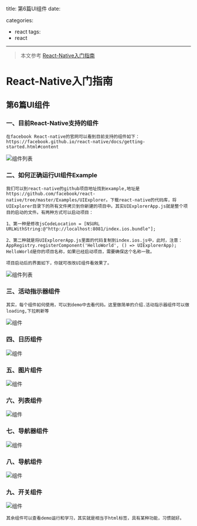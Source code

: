 title: 第6篇UI组件
date: 

categories: 
- react
tags: 
- react
---
> 本文参考 [React-Native入门指南](https://github.com/vczero/react-native-lesson)
# React-Native入门指南

## 第6篇UI组件

### 一、目前React-Native支持的组件

```
在facebook React-native的官网可以看到目前支持的组件如下：
https://facebook.github.io/react-native/docs/getting-started.html#content

```

![组件列表](http://vczero.github.io/react_native/5_1.png)

### 二、如何正确运行UI组件Example

```
我们可以到react-native的github项目地址找到example,地址是https://github.com/facebook/react-native/tree/master/Examples/UIExplorer。下载react-native的代码库，将UIExplorer目录下的所有文件拷贝到你新建的项目中。其实UIExplorerApp.js就是整个项目的启动的文件。有两种方式可以启动项目：

1、第一种是修改jsCodeLocation = [NSURL URLWithString:@"http://localhost:8081/index.ios.bundle"];

2、第二种就是将UIExplorerApp.js里面的代码复制到index.ios.js中，此时，注意：
AppRegistry.registerComponent('HelloWorld', () => UIExplorerApp);
HelloWorld是你的项目名称，如果已经启动项目，需要确保这个名称一致。

项目启动后的界面如下，你就可改改UI组件看效果了。

```

![组件列表](http://vczero.github.io/react_native/5_2.png)

### 三、活动指示器组件

```
其实，每个组件如何使用，可以到demo中去看代码。这里做简单的介绍.活动指示器组件可以做loading,下拉刷新等

```

![组件](http://vczero.github.io/react_native/5_3.png)

### 四、日历组件

![组件](http://vczero.github.io/react_native/5_4.png)

### 五、图片组件

![组件](http://vczero.github.io/react_native/5_5.png)

### 六、列表组件

![组件](http://vczero.github.io/react_native/5_6.png)

### 七、导航器组件

![组件](http://vczero.github.io/react_native/5_7.png)

### 八、导航组件

![组件](http://vczero.github.io/react_native/5_8.png)

### 九、开关组件

![组件](http://vczero.github.io/react_native/5_9.png)

```
其余组件可以查看demo运行和学习，其实就是相当于html标签，具有某种功能，习惯就好。
```